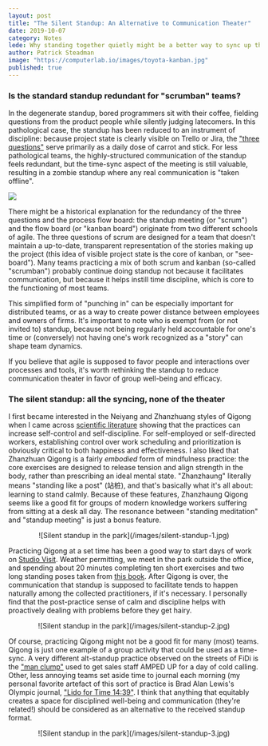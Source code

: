 ```yaml
---
layout: post
title: "The Silent Standup: An Alternative to Communication Theater"
date: 2019-10-07
category: Notes
lede: Why standing together quietly might be a better way to sync up than talking at each other mindlessly.
author: Patrick Steadman
image: "https://computerlab.io/images/toyota-kanban.jpg"
published: true
---
```


### Is the standard standup redundant for "scrumban" teams?

In the degenerate standup, bored programmers sit with their coffee, fielding
questions from the product people while silently judging latecomers.  In this
pathological case, the standup has been reduced to an instrument of discipline:
because project state is clearly visible on Trello or Jira, the ["three
questions"](https://www.scrumguides.org/scrum-guide.html#events-daily) serve
primarily as a daily dose of carrot and stick. For less pathological teams, the
highly-structured communication of the standup feels redundant, but the
time-sync aspect of the meeting is still valuable, resulting in a zombie standup
where any real communication is "taken offline". 

![](/images/toyota-kanban.jpg)

There might be a historical explanation for the redundancy of the three
questions and the process flow board: the standup meeting (or "scrum") and the
flow board (or "kanban board") originate from two different schools of agile.
The three questions of scrum are designed for a team that doesn't maintain a
up-to-date, transparent representation of the stories making up the project
(this idea of visible project state is the core of kanban, or "see-board").
Many teams practicing a mix of both scrum and kanban (so-called "scrumban")
probably continue doing standup not because it facilitates communication, but
because it helps instill time discipline, which is core to the functioning of
most teams.

This simplified form of "punching in" can be especially important for
distributed teams, or as a way to create power distance between employees and
owners of firms. It's important to note who is exempt from (or not invited to)
standup, because not being regularly held accountable for one's time or
(conversely) not having one's work recognized as a "story" can shape team
dynamics.

If you believe that agile is supposed to favor people and interactions over
processes and tools, it's worth rethinking the standup to reduce
communication theater in favor of group well-being and efficacy.

### The silent standup: all the syncing, none of the theater

I first became interested in the Neiyang and Zhanzhuang styles of Qigong when I
came across [scientific
literature](https://journals.plos.org/plosone/article?id=10.1371/journal.pone.0068184)
showing that the practices can increase self-control and self-discipline. For
self-employed or self-directed workers, establishing control over work
scheduling and prioritization is obviously critical to both happiness and
effectiveness. I also liked that Zhanzhuan Qigong is a fairly *embodied* form of
mindfulness practice: the core exercises are designed to release tension and
align strength in the body, rather than prescribing an ideal mental state.
"Zhanzhaung" literally means "standing like a post" (站桩), and that's basically
what it's all about: learning to stand calmly. Because of these features, Zhanzhaung
Qigong seems like a good fit for groups of modern knowledge workers suffering
from sitting at a desk all day. The resonance between "standing meditation"
and "standup meeting" is just a bonus feature.

<center>
![Silent standup in the park](/images/silent-standup-1.jpg)
</center>

Practicing Qigong at a set time has been a good way to start days of work on
[Studio Visit](https://studiovisit.app/). Weather permitting, we meet in the
park outside the office, and spending about 20 minutes completing ten short
exercises and two long standing poses taken from [this
book](https://www.amazon.com/Way-Energy-Mastering-Internal-Strength/dp/0671736450).
After Qigong is over, the communication that standup is supposed to facilitate
tends to happen naturally among the collected practitioners, if it's necessary.
I personally find that the post-practice sense of calm and discipline helps with
proactively dealing with problems before they get hairy.

<center>
![Silent standup in the park](/images/silent-standup-2.jpg)
</center>

Of course, practicing Qigong might not be a good fit for many (most) teams.
Qigong is just one example of a group activity that could be used as a
time-sync. A very different alt-standup practice observed on the streets of FiDi
is the ["man
clump"](https://gothamist.com/arts-entertainment/fidi-man-clump-will-get-you-amped-day-deal-making)
used to get sales staff AMPED UP for a day of cold calling. Other, less annoying
teams set aside time to journal each morning (my personal favorite artefact of
this sort of practice is Brad Alan Lewis's Olympic journal, ["Lido for Time
14:39"](https://www.amazon.com/Lido-Time-14-training-Olympics/dp/1461052319). I
think that anything that equitably creates a space for disciplined well-being and
communication (they're related!) should be considered as an alternative to the
received standup format.

<center>
![Silent standup in the park](/images/silent-standup-3.jpg)
</center>
